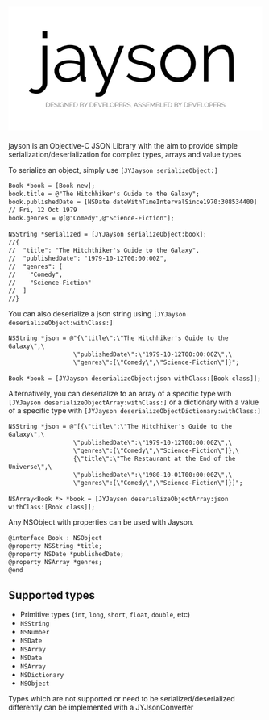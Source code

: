 ![jayson logo](jayson.png)
------

jayson is an Objective-C JSON Library with the aim to provide simple serialization/deserialization 
for complex types, arrays and value types.

To serialize an object, simply use `[JYJayson serializeObject:]`

```objc
Book *book = [Book new];
book.title = @"The Hitchhiker's Guide to the Galaxy";
book.publishedDate = [NSDate dateWithTimeIntervalSince1970:308534400] // Fri, 12 Oct 1979
book.genres = @[@"Comedy",@"Science-Fiction"];

NSString *serialized = [JYJayson serializeObject:book];
//{
//  "title": "The Hitchthiker's Guide to the Galaxy",
//  "publishedDate": "1979-10-12T00:00:00Z",
//  "genres": [
//    "Comedy",
//    "Science-Fiction"
//  ]
//}
```

You can also deserialize a json string using `[JYJayson deserializeObject:withClass:]`

```objc
NSString *json = @"{\"title\":\"The Hitchhiker's Guide to the Galaxy\",\
                  \"publishedDate\":\"1979-10-12T00:00:00Z\",\
                  \"genres\":[\"Comedy\",\"Science-Fiction\"]}";

Book *book = [JYJayson deserializeObject:json withClass:[Book class]];
```

Alternatively, you can deserialize to an array of a specific type with `[JYJayson deserializeObjectArray:withClass:]`
or a dictionary with a value of a specific type with `[JYJayson deserializeObjectDictionary:withClass:]`

```objc
NSString *json = @"[{\"title\":\"The Hitchhiker's Guide to the Galaxy\",\
                  \"publishedDate\":\"1979-10-12T00:00:00Z\",\
                  \"genres\":[\"Comedy\",\"Science-Fiction\"]},\
                  {\"title\":\"The Restaurant at the End of the Universe\",\
                  \"publishedDate\":\"1980-10-01T00:00:00Z\",\
                  \"genres\":[\"Comedy\",\"Science-Fiction\"]}]";

NSArray<Book *> *book = [JYJayson deserializeObjectArray:json withClass:[Book class]];
```

Any NSObject with properties can be used with Jayson.

```objc
@interface Book : NSObject
@property NSString *title;
@property NSDate *publishedDate;
@property NSArray *genres;
@end
```

Supported types
---------------

- Primitive types (`int`, `long`, `short`, `float`, `double`, etc)
- `NSString`
- `NSNumber`
- `NSDate`
- `NSArray`
- `NSData`
- `NSArray`
- `NSDictionary`
- `NSObject`

Types which are not supported or need to be serialized/deserialized differently can be implemented with a JYJsonConverter 

